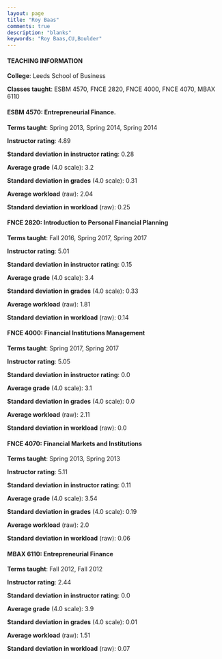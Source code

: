 ```yaml
---
layout: page
title: "Roy Baas" 
comments: true
description: "blanks"
keywords: "Roy Baas,CU,Boulder"
---
```

<head>
<script src="https://ajax.googleapis.com/ajax/libs/jquery/2.1.3/jquery.min.js"></script>
<script src="https://dl.dropboxusercontent.com/s/pc42nxpaw1ea4o9/highcharts.js?dl=0"></script>
<!-- <script src="../assets/js/highcharts.js"></script> -->
<style type="text/css">@font-face {
	font-family: "Bebas Neue";
	src: url(https://www.filehosting.org/file/details/544349/BebasNeue Regular.otf) format("opentype");
	}
	h1.Bebas { 
		font-family: "Bebas Neue", Verdana, Tahoma;
	}
</style>
</head>
	   
#### TEACHING INFORMATION

**College**: Leeds School of Business

**Classes taught**: ESBM 4570, FNCE 2820, FNCE 4000, FNCE 4070, MBAX 6110

#### ESBM 4570: Entrepreneurial Finance.

**Terms taught**: Spring 2013, Spring 2014, Spring 2014

**Instructor rating**: 4.89

**Standard deviation in instructor rating**: 0.28

**Average grade** (4.0 scale): 3.2

**Standard deviation in grades** (4.0 scale): 0.31

**Average workload** (raw): 2.04

**Standard deviation in workload** (raw): 0.25

#### FNCE 2820: Introduction to Personal Financial Planning

**Terms taught**: Fall 2016, Spring 2017, Spring 2017

**Instructor rating**: 5.01

**Standard deviation in instructor rating**: 0.15

**Average grade** (4.0 scale): 3.4

**Standard deviation in grades** (4.0 scale): 0.33

**Average workload** (raw): 1.81

**Standard deviation in workload** (raw): 0.14

#### FNCE 4000: Financial Institutions Management

**Terms taught**: Spring 2017, Spring 2017

**Instructor rating**: 5.05

**Standard deviation in instructor rating**: 0.0

**Average grade** (4.0 scale): 3.1

**Standard deviation in grades** (4.0 scale): 0.0

**Average workload** (raw): 2.11

**Standard deviation in workload** (raw): 0.0

#### FNCE 4070: Financial Markets and Institutions

**Terms taught**: Spring 2013, Spring 2013

**Instructor rating**: 5.11

**Standard deviation in instructor rating**: 0.11

**Average grade** (4.0 scale): 3.54

**Standard deviation in grades** (4.0 scale): 0.19

**Average workload** (raw): 2.0

**Standard deviation in workload** (raw): 0.06

#### MBAX 6110: Entrepreneurial Finance

**Terms taught**: Fall 2012, Fall 2012

**Instructor rating**: 2.44

**Standard deviation in instructor rating**: 0.0

**Average grade** (4.0 scale): 3.9

**Standard deviation in grades** (4.0 scale): 0.01

**Average workload** (raw): 1.51

**Standard deviation in workload** (raw): 0.07

